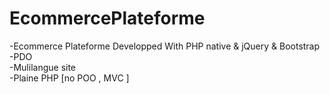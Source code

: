 # EcommercePlateforme
-Ecommerce Plateforme Developped With PHP native &amp; jQuery &amp; Bootstrap  <br/>
-PDO<br/>
-Mulilangue site <br/>
-Plaine PHP [no POO , MVC ]
